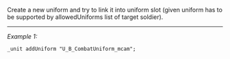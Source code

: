 Create a new uniform and try to link it into uniform slot (given uniform has to be supported by allowedUniforms list of target soldier).


---
*Example 1:*
```sqf
_unit addUniform "U_B_CombatUniform_mcam";
```